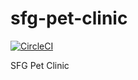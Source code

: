# sfg-pet-clinic
[![CircleCI](https://dl.circleci.com/status-badge/img/gh/Ayush1906saxena/sfg-pet-clinic/tree/main.svg?style=svg)](https://dl.circleci.com/status-badge/redirect/gh/Ayush1906saxena/sfg-pet-clinic/tree/main)

SFG Pet Clinic


